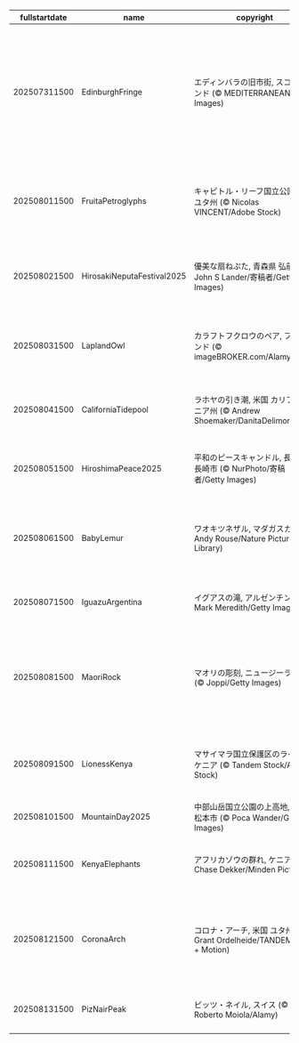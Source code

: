 |fullstartdate|name|copyright|title|image|
|--|--|--|--|--|
202507311500|EdinburghFringe|エディンバラの旧市街, スコットランド (© MEDITERRANEAN/Getty Images)|今日からエディンバラ・フェスティバル・フリンジ|![](/ja-JP/2025/08/202507311500EdinburghFringe.jpg)|
202508011500|FruitaPetroglyphs|キャピトル・リーフ国立公園, 米国 ユタ州 (© Nicolas VINCENT/Adobe Stock)|先住民の描いた神秘的な岩絵|![](/ja-JP/2025/08/202508011500FruitaPetroglyphs.jpg)|
202508021500|HirosakiNeputaFestival2025|優美な扇ねぷた, 青森県 弘前市 (© John S Lander/寄稿者/Getty Images)|弘前ねぷたまつり開催中|![](/ja-JP/2025/08/202508021500HirosakiNeputaFestival2025.jpg)|
202508031500|LaplandOwl|カラフトフクロウのペア, フィンランド (© imageBROKER.com/Alamy)|今日は国際フクロウの日|![](/ja-JP/2025/08/202508031500LaplandOwl.jpg)|
202508041500|CaliforniaTidepool|ラホヤの引き潮, 米国 カリフォルニア州 (© Andrew Shoemaker/DanitaDelimont.com)|岩場の小さな潮だまり|![](/ja-JP/2025/08/202508041500CaliforniaTidepool.jpg)|
202508051500|HiroshimaPeace2025|平和のピースキャンドル, 長崎県 長崎市 (© NurPhoto/寄稿者/Getty Images)|今日は広島平和記念日|![](/ja-JP/2025/08/202508051500HiroshimaPeace2025.jpg)|
202508061500|BabyLemur|ワオキツネザル, マダガスカル (© Andy Rouse/Nature Picture Library)|しましまの長い尾を誇るサル|![](/ja-JP/2025/08/202508061500BabyLemur.jpg)|
202508071500|IguazuArgentina|イグアスの滝, アルゼンチン (© Mark Meredith/Getty Images)|世界最大級の滝群|![](/ja-JP/2025/08/202508071500IguazuArgentina.jpg)|
202508081500|MaoriRock|マオリの彫刻, ニュージーランド (© Joppi/Getty Images)|今日は「世界の先住民の国際デー」|![](/ja-JP/2025/08/202508081500MaoriRock.jpg)|
202508091500|LionessKenya|マサイマラ国立保護区のライオン, ケニア (© Tandem Stock/Adobe Stock)|今日は世界ライオンの日|![](/ja-JP/2025/08/202508091500LionessKenya.jpg)|
202508101500|MountainDay2025|中部山岳国立公園の上高地, 長野県 松本市 (© Poca Wander/Getty Images)|今日は山の日|![](/ja-JP/2025/08/202508101500MountainDay2025.jpg)|
202508111500|KenyaElephants|アフリカゾウの群れ, ケニア (© Chase Dekker/Minden Pictures)|今日は世界ゾウの日|![](/ja-JP/2025/08/202508111500KenyaElephants.jpg)|
202508121500|CoronaArch|コロナ・アーチ, 米国 ユタ州 (© Grant Ordelheide/TANDEM Stills + Motion)|岩のアーチからぶら下がる冒険者|![](/ja-JP/2025/08/202508121500CoronaArch.jpg)|
202508131500|PizNairPeak|ピッツ・ネイル, スイス (© Roberto Moiola/Alamy)|アルプスの名峰|![](/ja-JP/2025/08/202508131500PizNairPeak.jpg)|
